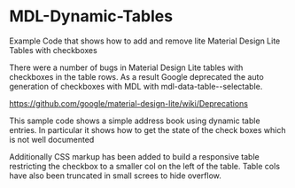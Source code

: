 # MDL-Dynamic-Tables
Example Code that shows how to add and remove lite Material Design Lite Tables with checkboxes

There were a number of bugs in Material Design Lite tables with checkboxes in the table rows.
As a result Google deprecated the auto generation of checkboxes with MDL with mdl-data-table--selectable.

https://github.com/google/material-design-lite/wiki/Deprecations

This sample code shows a simple address book using dynamic table entries.
In particular it shows how to get the state of the check boxes which is not well documented

Additionally CSS markup has been added to build a responsive table restricting the checkbox to a smaller col on the left of the table.
Table cols have also been truncated in small screes to hide overflow.

